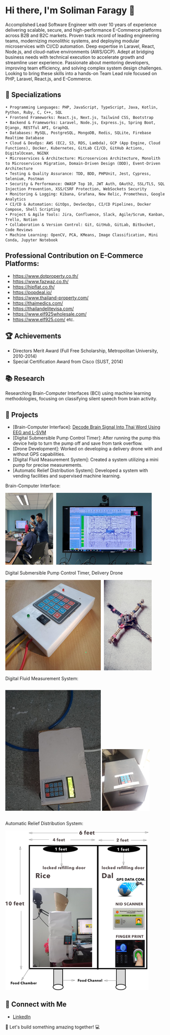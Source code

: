 # Hi there, I'm Soliman Faragy 👋

Accomplished Lead Software Engineer with over 10 years of experience delivering scalable, secure, and high-performance E-Commerce platforms across B2B and B2C markets. Proven track record of leading engineering teams, modernizing monolithic systems, and deploying modular microservices with CI/CD automation. Deep expertise in Laravel, React, Node.js, and cloud-native environments (AWS/GCP). Adept at bridging business needs with technical execution to accelerate growth and streamline user experience. Passionate about mentoring developers, improving team efficiency, and solving complex system design challenges. Looking to bring these skills into a hands-on Team Lead role focused on PHP, Laravel, React.js, and E-Commerce.

## 🌟 **Specializations**
    • Programming Languages: PHP, JavaScript, TypeScript, Java, Kotlin, Python, Ruby, C, C++, SQL
    • Frontend Frameworks: React.js, Next.js, Tailwind CSS, Bootstrap
    • Backend & Frameworks: Laravel, Node.js, Express.js, Spring Boot, Django, RESTful API, GraphQL
    • Databases: MySQL, PostgreSQL, MongoDB, Redis, SQLite, Firebase Realtime Database
    • Cloud & DevOps: AWS (EC2, S3, RDS, Lambda), GCP (App Engine, Cloud Functions), Docker, Kubernetes, GitLab CI/CD, GitHub Actions, DigitalOcean, NGINX 
    • Microservices & Architecture: Microservices Architecture, Monolith to Microservices Migration, Domain-Driven Design (DDD), Event-Driven Architecture
    • Testing & Quality Assurance: TDD, BDD, PHPUnit, Jest, Cypress, Selenium, Postman
    • Security & Performance: OWASP Top 10, JWT Auth, OAuth2, SSL/TLS, SQL Injection Prevention, XSS/CSRF Protection, WebSockets Security
    • Monitoring & Logging: Kibana, Grafana, New Relic, Prometheus, Google Analytics
    • CI/CD & Automation: GitOps, DevSecOps, CI/CD Pipelines, Docker Compose, Shell Scripting
    • Project & Agile Tools: Jira, Confluence, Slack, Agile/Scrum, Kanban, Trello, Notion
    • Collaboration & Version Control: Git, GitHub, GitLab, Bitbucket, Code Reviews
    • Machine Learning: OpenCV, PCA, KMeans, Image Classification, Mini Conda, Jupyter Notebook

## Professional Contribution on E-Commerce Platforms:

- https://www.dotproperty.co.th/
- https://www.fazwaz.co.th/
- https://hipflat.co.th/
- https://popdeal.io/
- https://www.thailand-property.com/
- https://thaimedics.com/
- https://thailandelitevisa.com/
- https://www.elf925wholesale.com/
- https://www.elf925.com/ etc.

## 🏆 Achievements

- Directors Merit Award (Full Free Scholarship, Metropolitan University, 2010-2014)
- Special Certification Award from Cisco (SUST, 2014)

## 📚 Research

Researching Brain-Computer Interfaces (BCI) using machine learning methodologies, focusing on classifying silent speech from brain activity.

## 🌟 Projects

- [Brain-Computer Interface]: <a href="https://ieeexplore.ieee.org/document/10354583">Decode Brain Signal Into Thai Word Using EEG and L-SVM</a>
- [Digital Submersible Pump Control Timer]: After running the pump this device help to turn the pump off and save from tank overflow.
- [Drone Development]: Worked on developing a delivery drone with and without GPS capabilities.
- [Digital Fluid Measurement System]: Created a system utilizing a mini pump for precise measurements.
- [Automatic Relief Distribution System]: Developed a system with vending facilities and supervised machine learning.
<p>Brain-Computer Interface:</p>
<div style="display: inline-flex; gap: 10px;">
  <img src="./screenshot/research-1.jpeg" alt="Research Image 1" width="150"/>
  <img src="./screenshot/research-2.jpeg" alt="Research Image 2" width="300"/>
</div>
<p>Digital Submersible Pump Control Timer, Delivery Drone</p>
<div style="display: inline-flex; gap: 10px;">
  <img src="./screenshot/research-3.jpeg" alt="Research Image 1" width="300"/>
<img src="./screenshot/research-6.jpeg" alt="Delivery drone" width="150"/>
</div>
<p>Digital Fluid Measurement System:</p>
<div style="display: inline-flex; gap: 10px;">

<img src="./screenshot/research-4.jpeg" alt="Digital Fluid Measurement System" width="300"/> <img src="./screenshot/research-5.jpeg" alt="Digital Fluid Measurement System" width="150"/>

</div>
<p>Automatic Relief Distribution System:</p>
<div>
<img src="./screenshot/research-7.png" alt="Automatic Relief Distribution System" width="450"/>

</div>

## 🤝 Connect with Me

- <a href="https://www.linkedin.com/in/md-soliman-f-b3b3a347/">LinkedIn</a>

🚀 Let's build something amazing together! 💻
